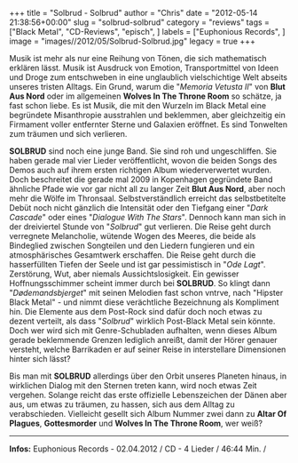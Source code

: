+++
title = "Solbrud - Solbrud"
author = "Chris"
date = "2012-05-14 21:38:56+00:00"
slug = "solbrud-solbrud"
category = "reviews"
tags = ["Black Metal", "CD-Reviews", "episch", ]
labels = ["Euphonious Records", ]
image = "images//2012/05/Solbrud-Solbrud.jpg"
legacy = true
+++

Musik ist mehr als nur eine Reihung von Tönen, die sich mathematisch erklären lässt. Musik ist Ausdruck von Emotion, Transportmittel von Ideen und Droge zum entschweben in eine unglaublich vielschichtige Welt abseits unseres tristen Alltags. Ein Grund, warum die "_Memoria Vetusta II_" von **Blut Aus Nord** oder im allgemeinen **Wolves In The Throne Room** so schätze, ja fast schon liebe. Es ist Musik, die mit den Wurzeln im Black Metal eine begründete Misanthropie ausstrahlen und beklemmen, aber gleichzeitig ein Firmament voller entfernter Sterne und Galaxien eröffnet. Es sind Tonwelten zum träumen und sich verlieren.

**SOLBRUD** sind noch eine junge Band. Sie sind roh und ungeschliffen. Sie haben gerade mal vier Lieder veröffentlicht, wovon die beiden Songs des Demos auch auf ihrem ersten richtigen Album wiederverwertet wurden. Doch beschreitet die gerade mal 2009 in Kopenhagen gegründete Band ähnliche Pfade wie vor gar nicht all zu langer Zeit **Blut Aus Nord**, aber noch mehr die Wölfe im Thronsaal. Selbstverständlich erreicht das selbstbetitelte Debüt noch nicht gänzlich die Intensität oder den Tiefgang einer "_Dark Cascade_" oder eines "_Dialogue With The Stars_". Dennoch kann man sich in der dreiviertel Stunde von "_Solbrud_" gut verlieren. Die Reise geht durch verregnete Melancholie, wütende Wogen des Meeres, die beide als Bindeglied zwischen Songteilen und den Liedern fungieren und ein atmosphärisches Gesamtwerk erschaffen. Die Reise geht durch die hasserfüllten Tiefen der Seele und ist gar pessimistisch in "_Ode Lagt_". Zerstörung, Wut, aber niemals Aussichtslosigkeit. Ein gewisser Hoffnungsschimmer scheint immer durch bei **SOLBRUD**. So klingt dann "_Dødemandsbjerget_" mit seinen Melodien fast schon vntrve, nach "Hipster Black Metal" - und nimmt diese verächtliche Bezeichnung als Kompliment hin. Die Elemente aus dem Post-Rock sind dafür doch noch etwas zu dezent verteilt, als dass "_Solbrud_" wirklich Post-Black Metal sein könnte. Doch wer wird sich mit Genre-Schubladen aufhalten, wenn dieses Album gerade beklemmende Grenzen lediglich anreißt, damit der Hörer genauer versteht, welche Barrikaden er auf seiner Reise in interstellare Dimensionen hinter sich lässt?

Bis man mit **SOLBRUD** allerdings über den Orbit unseres Planeten hinaus, in wirklichen Dialog mit den Sternen treten kann, wird noch etwas Zeit vergehen. Solange reicht das erste offizielle Lebenszeichen der Dänen aber aus, um etwas zu träumen, zu hassen, sich aus dem Alltag zu verabschieden. Vielleicht gesellt sich Album Nummer zwei dann zu **Altar Of Plagues**, **Gottesmorder** und **Wolves In The Throne Room**, wer weiß?



---
**Infos:**
Euphonious Records - 02.04.2012 / 
CD - 4 Lieder / 46:44 Min. / 
